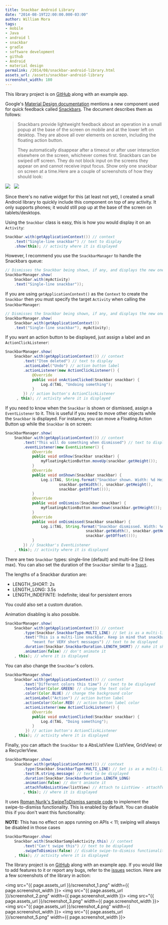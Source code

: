 ```yaml
--- 
title: Snackbar Android Library
date: "2014-08-19T22:00:00.000-03:00"
author: William Mora
tags: 
- mobile
- Java
- android l
- snackbar
- gradle
- software development
- github
- Android
- material design
permalink: /2014/08/snackbar-android-library.html
assets_url: /assets/snackbar-android-library
screenshot_width: 180
---
```


This library project is on [GitHub](https://github.com/nispok/snackbar) along with an example app.

Google's [Material Design documentation](http://www.google.com/design/spec/material-design/introduction.html) mentions a new component used for quick feedback called [Snackbars](http://www.google.com/design/spec/components/snackbars-and-toasts.html). The document describes them as follows:
> Snackbars provide lightweight feedback about an operation in a small popup at the base of the screen on mobile and at the lower left on desktop. They are above all over elements on screen, including the floating action button. 
> 
> They automatically disappear after a timeout or after user interaction elsewhere on the screen, whichever comes first. Snackbars can be swiped off screen. They do not block input on the screens they appear on and cannot receive input focus. Show only one snackbar on screen at a time.Here are a couple of screenshots of how they should look:

[![](//3.bp.blogspot.com/-SSic6M1r-Zk/U_PGY8ekgYI/AAAAAAAAGxw/oKA_Hb2jt3E/s320/components-toasts-specs-spec_toast_03_1_large_mdpi.png)](//3.bp.blogspot.com/-SSic6M1r-Zk/U_PGY8ekgYI/AAAAAAAAGxw/oKA_Hb2jt3E/s1600/components-toasts-specs-spec_toast_03_1_large_mdpi.png)&nbsp; &nbsp;[![](//3.bp.blogspot.com/-Bt2HjtFWpFc/U_PGhBOnoZI/AAAAAAAAGx4/eCzIRXEUPIs/s320/components-toasts-specs-spec_toast_03_2_large_mdpi.png)](//3.bp.blogspot.com/-Bt2HjtFWpFc/U_PGhBOnoZI/AAAAAAAAGx4/eCzIRXEUPIs/s1600/components-toasts-specs-spec_toast_03_2_large_mdpi.png)

Since there's no native widget for this (at least not yet), I created a small Android library to quickly include this component on top of any activity. It only supports phones; it would still pop up at the base of the screen on tablets/desktops. 

Using the `Snackbar` class is easy, this is how you would display it on an `Activity`:

```java
Snackbar.with(getApplicationContext()) // context
    .text("Single-line snackbar") // text to display
    .show(this); // activity where it is displayed
```
However, I recommend you use the `SnackbarManager` to handle the Snackbars queue:

```java
// Dismisses the Snackbar being shown, if any, and displays the new one
SnackbarManager.show(
    Snackbar.with(myActivity)
    .text("Single-line snackbar"));
```
If you are using `getApplicationContext()` as the `Context` to create the `Snackbar` then you must
specify the target `Activity` when calling the `SnackbarManager`:

```java
// Dismisses the Snackbar being shown, if any, and displays the new one
SnackbarManager.show(
    Snackbar.with(getApplicationContext())
    .text("Single-line snackbar"), myActivity);
```
If you want an action button to be displayed, just assign a label and an `ActionClickListener`:

```java
SnackbarManager.show(
    Snackbar.with(getApplicationContext()) // context
        .text("Item deleted") // text to display
        .actionLabel("Undo") // action button label
        .actionListener(new ActionClickListener() {
            @Override
            public void onActionClicked(Snackbar snackbar) {
                Log.d(TAG, "Undoing something");
            }
        }) // action button's ActionClickListener
     , this); // activity where it is displayed
```
If you need to know when the `Snackbar` is shown or dismissed, assign a `EventListener` to it.
This is useful if you need to move other objects while the `Snackbar` is displayed. For instance,
you can move a Floating Action Button up while the `Snackbar` is on screen:

```java
SnackbarManager.show(
    Snackbar.with(getApplicationContext()) // context
        .text("This will do something when dismissed") // text to display
        .eventListener(new EventListener() {
            @Override
            public void onShow(Snackbar snackbar) {
                myFloatingActionButton.moveUp(snackbar.getHeight());
            }
            @Override
            public void onShown(Snackbar snackbar) {
                Log.i(TAG, String.format("Snackbar shown. Width: %d Height: %d Offset: %d",
                        snackbar.getWidth(), snackbar.getHeight(),
                        snackbar.getOffset()));
            }
            @Override
            public void onDismiss(Snackbar snackbar) {
                myFloatingActionButton.moveDown(snackbar.getHeight());
            }
            @Override
            public void onDismissed(Snackbar snackbar) {
                Log.i(TAG, String.format("Snackbar dismissed. Width: %d Height: %d Offset: %d",
                                    snackbar.getWidth(), snackbar.getHeight(),
                                    snackbar.getOffset()));
            }
        }) // Snackbar's EventListener
    , this); // activity where it is displayed
```
There are two `Snackbar` types: single-line (default) and multi-line (2 lines max). You can also set
the duration of the `Snackbar` similar to a
<a href="http://developer.android.com/reference/android/widget/Toast.html">`Toast`</a>.

The lengths of a Snackbar duration are:
* LENGTH_SHORT: 2s
* LENGTH_LONG: 3.5s
* LENGTH_INDEFINTE: Indefinite; ideal for persistent errors

You could also set a custom duration.

Animation disabling is also possible.

```java
SnackbarManager.show(
    Snackbar.with(getApplicationContext()) // context
        .type(Snackbar.SnackbarType.MULTI_LINE) // Set is as a multi-line snackbar
        .text("This is a multi-line snackbar. Keep in mind that snackbars are " +
            "meant for VERY short messages") // text to be displayed
        .duration(Snackbar.SnackbarDuration.LENGTH_SHORT) // make it shorter
        .animation(false) // don't animate it
    , this); // where it is displayed
```
You can also change the `Snackbar`'s colors.

```java
SnackbarManager.show(
    Snackbar.with(getApplicationContext()) // context
        .text("Different colors this time") // text to be displayed
        .textColor(Color.GREEN) // change the text color
        .color(Color.BLUE) // change the background color
        .actionLabel("Action") // action button label
        .actionColor(Color.RED) // action button label color
        .actionListener(new ActionClickListener() {
            @Override
            public void onActionClicked(Snackbar snackbar) {
                Log.d(TAG, "Doing something");
            }
         }) // action button's ActionClickListener
    , this); // activity where it is displayed
```
Finally, you can attach the `Snackbar` to a AbsListView (ListView, GridView) or a RecyclerView.

```java
SnackbarManager.show(
    Snackbar.with(getApplicationContext()) // context
        .type(Snackbar.SnackbarType.MULTI_LINE) // Set is as a multi-line snackbar
        .text(R.string.message) // text to be displayed
        .duration(Snackbar.SnackbarDuration.LENGTH_LONG)
        .animation(false) // don't animate it
        .attachToAbsListView(listView) // Attach to ListView - attachToRecyclerView() is for RecyclerViews
        , this); // where it is displayed
```
It uses [Roman Nurik's SwipeToDismiss sample code](https://github.com/romannurik/android-swipetodismiss)
to implement the swipe-to-dismiss functionality. This is enabled by default. You can disable this if
you don't want this functionality:

**NOTE:** This has no effect on apps running on APIs < 11; swiping will always be disabled in those cases

```java
SnackbarManager.show(
    Snackbar.with(SnackbarSampleActivity.this) // context
        .text("Can't swipe this") // text to be displayed
        .swipeToDismiss(false) // disable swipe-to-dismiss functionality
    , this); // activity where it is displayed
```

The library project is on [GitHub](https://github.com/nispok/snackbar) along with an example app. If you would like to add features to it or report any bugs, refer to the [issues](https://github.com/nispok/snackbar/issues) section.
Here are a few screenshots of the library in action:

<img src="{{ page.assets_url }}/screenshot_1.png" width={{ page.screenshot_width }}>
<img src="{{ page.assets_url }}/screenshot_2.png" width={{ page.screenshot_width }}>
<img src="{{ page.assets_url }}/screenshot_3.png" width={{ page.screenshot_width }}>
<img src="{{ page.assets_url }}/screenshot_4.png" width={{ page.screenshot_width }}>
<img src="{{ page.assets_url }}/screenshot_5.png" width={{ page.screenshot_width }}>